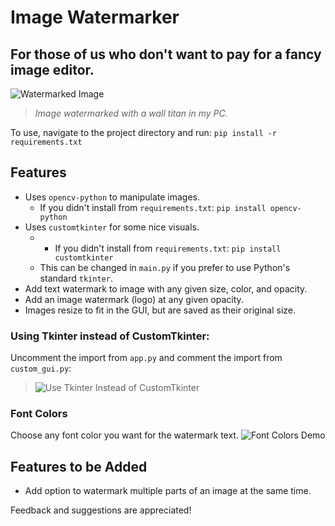 # Image Watermarker
## For those of us who don't want to pay for a fancy image editor.

![Watermarked Image](https://github.com/Kolkhis/image_watermarker/assets/36500473/1382e4d0-f4dd-4f31-8587-e1205e6d07b9)
> *Image watermarked with a wall titan in my PC.*

To use, navigate to the project directory and run: 
`pip install -r requirements.txt`

## Features
* Uses `opencv-python` to manipulate images.
    * If you didn't install from `requirements.txt`: `pip install opencv-python`
* Uses `customtkinter` for some nice visuals. 
    * * If you didn't install from `requirements.txt`: `pip install customtkinter`
    * This can be changed in `main.py` if you prefer to use Python's standard `tkinter`.
* Add text watermark to image with any given size, color, and opacity.
* Add an image watermark (logo) at any given opacity.
* Images resize to fit in the GUI, but are saved as their original size.

### Using Tkinter instead of CustomTkinter:
Uncomment the import from `app.py` and comment the import from `custom_gui.py`:
> ![Use Tkinter Instead of CustomTkinter](https://github.com/Kolkhis/image_watermarker/assets/36500473/42f20e90-b1f3-4060-b2c0-1b8427ff2434)

### Font Colors
Choose any font color you want for the watermark text.
![Font Colors Demo](https://github.com/Kolkhis/image_watermarker/assets/36500473/d311b22b-69ea-4f16-a65d-3f003f0a779f)


## Features to be Added
* Add option to watermark multiple parts of an image at the same time.

Feedback and suggestions are appreciated!

